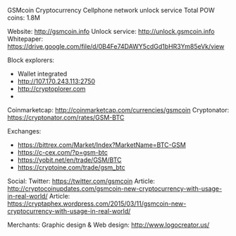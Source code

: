 GSMcoin Cryptocurrency
Cellphone network unlock service
Total POW coins: 1.8M

Website: http://gsmcoin.info
Unlock service: http://unlock.gsmcoin.info
Whitepaper: https://drive.google.com/file/d/0B4Fe74DAWY5cdGd1bHR3Ym85eVk/view

Block explorers:
- Wallet integrated
- http://107.170.243.113:2750
- http://cryptoplorer.com
- 
Coinmarketcap: http://coinmarketcap.com/currencies/gsmcoin
Cryptonator: https://cryptonator.com/rates/GSM-BTC

Exchanges:
- https://bittrex.com/Market/Index?MarketName=BTC-GSM
- https://c-cex.com/?p=gsm-btc
- https://yobit.net/en/trade/GSM/BTC
- https://cryptoine.com/trade/gsm_btc

Social:
Twitter: https://twitter.com/gsmcoin
Article: http://cryptocoinupdates.com/gsmcoin-new-cryptocurrency-with-usage-in-real-world/
Article: https://cryptaphex.wordpress.com/2015/03/11/gsmcoin-new-cryptocurrency-with-usage-in-real-world/

Merchants:
Graphic design & Web design: http://www.logocreator.us/


